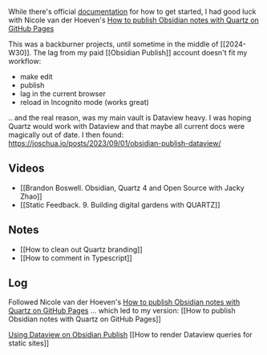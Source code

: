 
While there's official [documentation](https://quartz.jzhao.xyz) for how to get started, I had good luck with Nicole van der Hoeven's [How to publish Obsidian notes with Quartz on GitHub Pages](https://notes.nicolevanderhoeven.com/How+to+publish+Obsidian+notes+with+Quartz+on+GitHub+Pages#Change+the+%60origin%60+remote)

This was a backburner projects, until sometime in the middle of [[2024-W30]]. The lag from my paid [[Obsidian Publish]] account doesn't fit my workflow:
- make edit
- publish
- lag in the current browser
- reload in Incognito mode (works great)

.. and the real reason, was my main vault is Dataview heavy. I was hoping Quartz would work with Dataview and that maybe all current docs were magically out of date. I then found: https://joschua.io/posts/2023/09/01/obsidian-publish-dataview/

## Videos

- [[Brandon Boswell. Obsidian, Quartz 4 and Open Source with Jacky Zhao]]
- [[Static Feedback. 9. Building digital gardens with QUARTZ]]

## Notes

- [[How to clean out Quartz branding]]
- [[How to comment in Typescript]]

## Log

Followed Nicole van der Hoeven's [How to publish Obsidian notes with Quartz on GitHub Pages](https://notes.nicolevanderhoeven.com/How+to+publish+Obsidian+notes+with+Quartz+on+GitHub+Pages#Change+the+%60origin%60+remote)
... which led to my version: [[How to publish Obsidian notes with Quartz on GitHub Pages]]

[Using Dataview on Obsidian Publish](https://joschua.io/posts/2023/09/01/obsidian-publish-dataview/)
[[How to render Dataview queries for static sites]]



